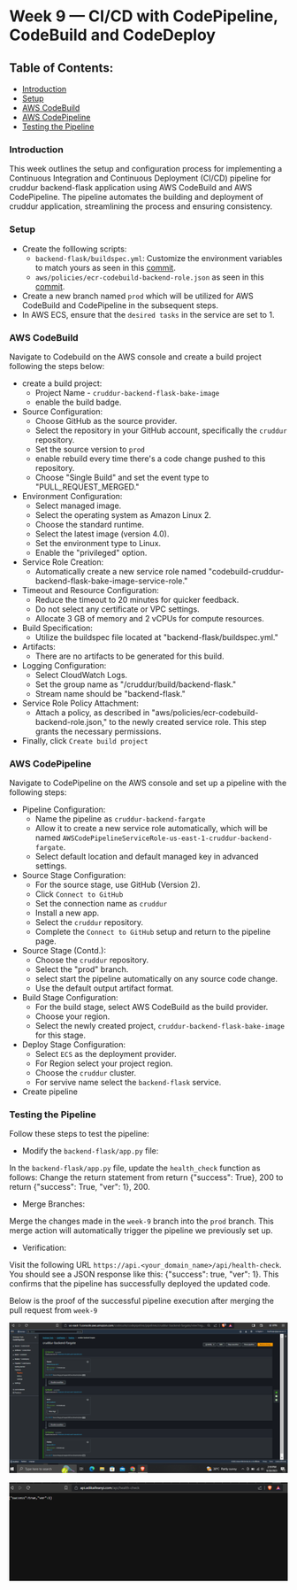# Week 9 — CI/CD with CodePipeline, CodeBuild and CodeDeploy

## Table of Contents:

  - [Introduction](#introduction)
  - [Setup](#setup)
  - [AWS CodeBuild](#aws-codebuild)
  - [AWS CodePipeline](#aws-codepipeline)
  - [Testing the Pipeline](#testing-the-pipeline)


### Introduction

This week outlines the setup and configuration process for implementing a Continuous Integration and Continuous Deployment (CI/CD) pipeline for cruddur backend-flask application using AWS CodeBuild and AWS CodePipeline. The pipeline automates the building and deployment of cruddur application, streamlining the process and ensuring consistency. 

### Setup

- Create the folllowing scripts:
    - `backend-flask/buildspec.yml`: Customize the environment variables to match yours as seen in this [commit](https://github.com/afumchris/aws-bootcamp-cruddur-2023/commit/be88d1226edde94e4c8314a5e1bbf1f3348506c6#diff-7369f7fdbc7877277abce26913b78abbd2405db5af3fd18f25ded874cdd66def).
    - `aws/policies/ecr-codebuild-backend-role.json` as seen in this [commit](https://github.com/afumchris/aws-bootcamp-cruddur-2023/commit/be88d1226edde94e4c8314a5e1bbf1f3348506c6#diff-24fca630e9cd344461def376fcbcd6bbca8ec1869c27a8685ad82ed23329306f).
- Create a new branch named `prod` which will be utilized for AWS CodeBuild and CodePipeline in the subsequent steps.
- In AWS ECS, ensure that the `desired tasks` in the service are set to 1.


### AWS CodeBuild

Navigate to Codebuild on the AWS console and create a build project following the steps below:

- create a build project:
    - Project Name - `cruddur-backend-flask-bake-image`
    - enable the build badge.
- Source Configuration:
    - Choose GitHub as the source provider.
    - Select the repository in your GitHub account, specifically the `cruddur` repository.
    - Set the source version to `prod`
    - enable rebuild every time there's a code change pushed to this repository.
    - Choose "Single Build" and set the event type to "PULL_REQUEST_MERGED."
- Environment Configuration:
    - Select managed image.
    - Select the operating system as Amazon Linux 2.
    - Choose the standard runtime.
    - Select the latest image (version 4.0).
    - Set the environment type to Linux.
    - Enable the "privileged" option.
- Service Role Creation:
    - Automatically create a new service role named "codebuild-cruddur-backend-flask-bake-image-service-role."
- Timeout and Resource Configuration:
    - Reduce the timeout to 20 minutes for quicker feedback.
    - Do not select any certificate or VPC settings.
    - Allocate 3 GB of memory and 2 vCPUs for compute resources.
- Build Specification:
    - Utilize the buildspec file located at "backend-flask/buildspec.yml."
- Artifacts:
    - There are no artifacts to be generated for this build.
- Logging Configuration:
    - Select CloudWatch Logs.
    - Set the group name as "/cruddur/build/backend-flask."
    - Stream name should be "backend-flask."
- Service Role Policy Attachment:
    - Attach a policy, as described in "aws/policies/ecr-codebuild-backend-role.json," to the newly created service role. This step grants the necessary permissions.
- Finally, click `Create build project`

### AWS CodePipeline

Navigate to CodePipeline on the AWS console and set up a pipeline with the following steps:

- Pipeline Configuration:
    - Name the pipeline as `cruddur-backend-fargate`
    - Allow it to create a new service role automatically, which will be named `AWSCodePipelineServiceRole-us-east-1-cruddur-backend-fargate`.
    - Select default location and default managed key in advanced settings.
- Source Stage Configuration:
    - For the source stage, use GitHub (Version 2).
    - Click `Connect to GitHub`
    - Set the connection name as `cruddur`
    - Install a new app.
    - Select the `cruddur` repository.
    - Complete the `Connect to GitHub` setup and return to the pipeline page.
- Source Stage (Contd.):
    - Choose the `cruddur` repository.
    - Select the "prod" branch.
    - select start the pipeline automatically on any source code change.
    - Use the default output artifact format.
- Build Stage Configuration:
    - For the build stage, select AWS CodeBuild as the build provider.
    - Choose your region.
    - Select the newly created project, `cruddur-backend-flask-bake-image` for this stage.
- Deploy Stage Configuration:
    - Select `ECS` as the deployment provider.
    - For Region select your project region. 
    - Choose the `cruddur` cluster.
    - For servive name select the `backend-flask` service.
- Create pipeline

### Testing the Pipeline

Follow these steps to test the pipeline:

- Modify the `backend-flask/app.py` file:

In the `backend-flask/app.py` file, update the `health_check` function as follows:
Change the return statement from return {"success": True}, 200 to return {"success": True, "ver": 1}, 200.

- Merge Branches:

Merge the changes made in the `week-9` branch into the `prod` branch. This merge action will automatically trigger the pipeline we previously set up.

- Verification:

Visit the following URL `https://api.<your_domain_name>/api/health-check`. You should see a JSON response like this: {"success": true, "ver": 1}. This confirms that the pipeline has successfully deployed the updated code.

Below is the proof of the successful pipeline execution after merging the pull request from `week-9`

![](assets/code-pipeline.png)



![](assets/test-codepipeline.png)






